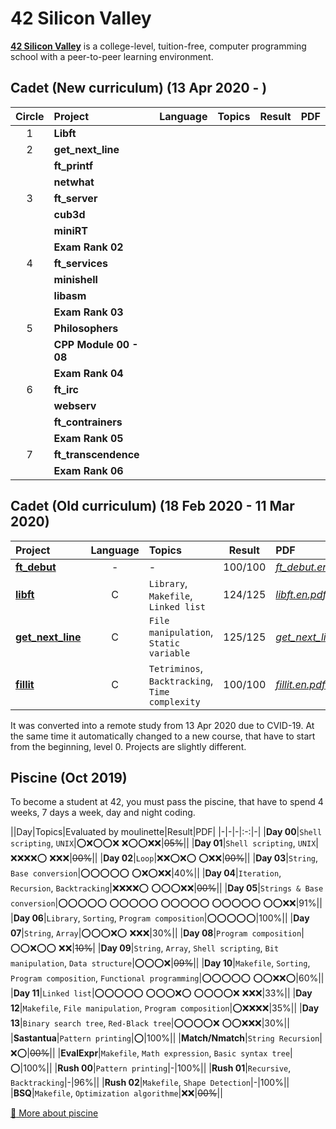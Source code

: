 # 42 Silicon Valley

**[42 Silicon Valley]** is a college-level, tuition-free, computer programming school with a peer-to-peer learning environment.

[42 Silicon Valley]: https://www.42.us.org

## Cadet (New curriculum) (13 Apr 2020 - )

|Circle|Project|Language|Topics|Result|PDF|
|:-:|:-|:-:|:-|:-:|:-|
|1|**Libft**|||||
|2|**get_next_line**|||||
||**ft_printf**|||||
||**netwhat**|||||
|3|**ft_server**|||||
||**cub3d**|||||
||**miniRT**|||||
||**Exam Rank 02**|||||
|4|**ft_services**|||||
||**minishell**|||||
||**libasm**|||||
||**Exam Rank 03**|||||
|5|**Philosophers**|||||
||**CPP Module 00 - 08**|||||
||**Exam Rank 04**|||||
|6|**ft_irc**|||||
||**webserv**|||||
||**ft_contrainers**|||||
||**Exam Rank 05**|||||
|7|**ft_transcendence**|||||
||**Exam Rank 06**|||||

## Cadet (Old curriculum) (18 Feb 2020 - 11 Mar 2020)

|Project|Language|Topics|Result|PDF|
|:-|:-:|:-|:-:|:-|
|[**ft_debut**]|-|-|100/100|[*ft_debut.en.pdf*]|
|[**libft**]|C|`Library`, `Makefile`, `Linked list`|124/125|[*libft.en.pdf*]|
|[**get_next_line**]|C|`File manipulation`, `Static variable`|125/125|[*get_next_line.en.pdf*]|
|[**fillit**]|C|`Tetriminos`, `Backtracking`, `Time complexity`|100/100|[*fillit.en.pdf*]|

[**ft_debut**]: https://github.com/lisy0123/42/tree/master/Cadet_old/ft_debut
[**libft**]: https://github.com/lisy0123/42/tree/master/Cadet_old/libft
[**get_next_line**]: https://github.com/lisy0123/42/tree/master/Cadet_old/get_next_line
[**fillit**]: https://github.com/lisy0123/42/tree/master/Cadet_old/fillit

[*ft_debut.en.pdf*]: https://github.com/lisy0123/42/blob/master/Cadet_old/PDF/ft_debut.en.pdf
[*libft.en.pdf*]: https://github.com/lisy0123/42/blob/master/Cadet_old/PDF/libft.en.pdf
[*get_next_line.en.pdf*]: https://github.com/lisy0123/42/blob/master/Cadet_old/PDF/get_next_line.en.pdf
[*fillit.en.pdf*]: https://github.com/lisy0123/42/blob/master/Cadet_old/PDF/fillit.en.pdf

It was converted into a remote study from 13 Apr 2020 due to CVID-19.
At the same time it automatically changed to a new course, that have to start from the beginning, level 0. 
Projects are slightly different.

## Piscine (Oct 2019)

To become a student at 42, you must pass the piscine, that have to spend 4 weeks, 7 days a week, day and night coding. 

||Day|Topics|Evaluated by moulinette|Result|PDF|
|-|-|-|:-:|-|
|**Day 00**|`Shell scripting`, `UNIX`|:o::x::o::o::x: :x::o::o::x::x:|~~05%~~||
|**Day 01**|`Shell scripting`, `UNIX`|:x::x::x::x::o: :x::x::x:|~~00%~~||
|**Day 02**|`Loop`|:x::x::o::x::o: :o::x::x:|~~00%~~||
|**Day 03**|`String`, `Base conversion`|:o::o::o::o::o: :o::x::o::x::x:|40%||
|**Day 04**|`Iteration`, `Recursion`, `Backtracking`|:x::x::x::x::o: :o::o::o::x::x:|~~00%~~||
|**Day 05**|`Strings & Base conversion`|:o::o::o::o::o: :o::o::o::o::o: :o::o::o::o::o: :o::o::o::o::o: :o::o::x::x:|91%||
|**Day 06**|`Library`, `Sorting`, `Program composition`|:o::o::o::o::o:|100%||
|**Day 07**|`String`, `Array`|:o::o::o::x::o: :x::x::x:|30%||
|**Day 08**|`Program composition`|:o::o::x::o::o: :x::x:|~~10%~~|
|**Day 09**|`String`, `Array`, `Shell scripting`, `Bit manipulation`, `Data structure`|:o::o::o::x:|~~09%~~||
|**Day 10**|`Makefile`, `Sorting`, `Program composition`, `Functional programming`|:o::o::o::o::o: :o::o::x::x::o:|60%||
|**Day 11**|`Linked list`|:o::o::o::o::o: :o::o::o::x::o: :o::o::o::o::x: :x::x::x:|33%||
|**Day 12**|`Makefile`, `File manipulation`, `Program composition`|:o::x::x::x::x:|35%||
|**Day 13**|`Binary search tree`, `Red-Black tree`|:o::o::o::o::x: :o::o::x::x::x:|30%||
|**Sastantua**|`Pattern printing`|:o:|100%||
|**Match/Nmatch**|`String Recursion`|:x::o:|~~00%~~||
|**EvalExpr**|`Makefile`, `Math expression`, `Basic syntax tree`|:o:|100%||
|**Rush 00**|`Pattern printing`|-|100%||
|**Rush 01**|`Recursive`, `Backtracking`|-|96%||
|**Rush 02**|`Makefile`, `Shape Detection`|-|100%||
|**BSQ**|`Makefile`, `Optimization algorithme`|:x::x:|~~00%~~||

[:book: More about piscine](https://www.42.us.org/program/piscine)
<!--stackedit_data:
eyJoaXN0b3J5IjpbLTE4MDk0NTQyMDgsLTEwMDcxMDI2OSwtNz
MzOTg3MTcsLTEyMzg1NzQ3NzAsLTE3NTUwMjE2MDQsMjAyNzk2
Mjg2LDIxMjk5Njg2NywtMTk1NzU0ODY5OCwtMTE5NTgxNzk1NC
wtNjYwNTg2NTY5LDExNzczNzUzMzYsMTIyMDkzOTQ5LC05NzY3
Mjg1NzldfQ==
-->